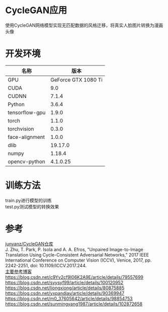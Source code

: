 # CycleGAN应用
使用CycleGAN网络模型实现无匹配数据的风格迁移，将真实人脸图片转换为漫画头像
# 开发环境
|名称| 版本|
| ------|------|
|GPU|GeForce GTX 1080 Ti|
|CUDA	|9.0|
|CUDNN	|7.1.4|
|Python	|3.6.4|
|tensorflow-gpu	|1.9.0|
|torch	|1.1.0|
|torchvision	|0.3.0|
|face-alignment	|1.0.0|
|dlib	|19.17.0|
|numpy	|1.18.4|
|opencv-python	|4.1.0.25|
# 训练方法
train.py进行模型的训练<br>
test.py测试模型的转换效果
# 参考
[junyanz/CycleGAN仓库](https://github.com/junyanz/CycleGAN)<br>
J. Zhu, T. Park, P. Isola and A. A. Efros, "Unpaired Image-to-Image Translation Using Cycle-Consistent Adversarial Networks," 2017 IEEE International Conference on Computer Vision (ICCV), Venice, 2017, pp. 2242-2251, doi: 10.1109/ICCV.2017.244.<br>
[主要参考博客](https://blog.csdn.net/dqcfkyqdxym3f8rb0/article/details/106030098)<br>
https://blog.csdn.net/c9Yv2cf9I06K2A9E/article/details/79557699<br>
https://blog.csdn.net/syysyf99/article/details/100120952<br>
https://blog.csdn.net/liongxiong/article/details/80875885<br>
https://blog.csdn.net/yxpandjay/article/details/90369947<br>
https://blog.csdn.net/m0_37605642/article/details/98854753<br>
https://blog.csdn.net/sunmingyang1987/article/details/102872658<br>

